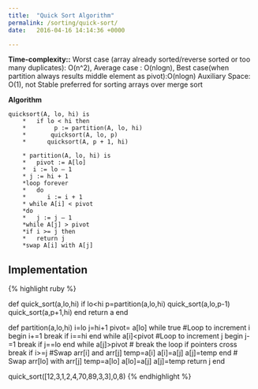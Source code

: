 ```yaml
---
title:  "Quick Sort Algorithm"
permalink: /sorting/quick-sort/
date:   2016-04-16 14:14:36 +0000

---
```


**Time-complexity::**
 Worst case (array already sorted/reverse sorted or too many duplicates): O(n^2), 
 Average case : O(nlogn), Best case(when partition always results middle element as pivot):O(nlogn)
 Auxiliary Space: O(1), not Stable
 preferred for sorting arrays over merge sort
 
**Algorithm**

    quicksort(A, lo, hi) is
        *   if lo < hi then
        *        p := partition(A, lo, hi)
        *       quicksort(A, lo, p)
        *      quicksort(A, p + 1, hi)
        
        * partition(A, lo, hi) is
        *   pivot := A[lo]
        *  i := lo – 1
        * j := hi + 1
        *loop forever
        *   do
        *      i := i + 1
        * while A[i] < pivot
        *do
        *   j := j – 1
        *while A[j] > pivot
        *if i >= j then
        *   return j
        *swap A[i] with A[j]

## Implementation
{% highlight ruby %}

def quick_sort(a,lo,hi)
    if lo<hi
        p=partition(a,lo,hi)
        quick_sort(a,lo,p-1)
        quick_sort(a,p+1,hi)
    end
  return a
end

def partition(a,lo,hi)
   i=lo
   j=hi+1
   pivot= a[lo]
    while true
    #Loop to increment i
        begin
            i+=1
            break if i==hi
        end while a[i]<pivot
    #Loop to increment j
        begin 
            j-=1
            break if j==lo
        end while a[j]>pivot
    # break the loop if pointers cross    
        break if i>=j
    #Swap arr[i] and arr[j]
        temp=a[i]
        a[i]=a[j]
        a[j]=temp
    end
    # Swap arr[lo] with arr[j]
    temp=a[lo]
    a[lo]=a[j]
    a[j]=temp
    return j
end

quick_sort([12,3,1,2,4,70,89,3,3],0,8)
{% endhighlight %}